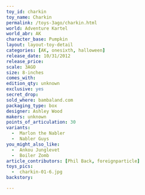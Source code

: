 ```yaml
---
toy_id: charkin
toy_name: Charkin
permalink: /toys-3ago/charkin.html
world: Adventure Kartel
world_abr: AK
character_base: Pumpkin
layout: layout-toy-detail
categories: [AK, onesixth, halloween]
release_date: 10/31/2012
release_price:
scale: 3AGO
size: 8-inches
comes_with:
edition_qty: unknown
exclusive: yes
secret_drop:
sold_where: bambaland.com
packaging_type: box
designer: Ashley Wood
makers: unknown
points_of_articulation: 30
variants:
  -  Marlon the Nabler
  -  Nabler Guys
you_might_also_like:
  -  Ankou Junglevet
  -  Boiler Zomb
article_contributors: [Phil Back, foreignparticle]
toys_pics:
  -  charkin-01-6.jpg
backstory:

---
```

